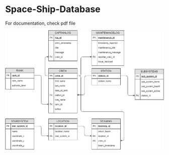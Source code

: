 # Space-Ship-Database

For documentation, check pdf file

![Screenshot](Enterprise_Database_Development_ERD.png)
